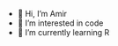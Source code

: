 - 👋 Hi, I’m Amir
- 👀 I’m interested in code
- 🌱 I’m currently learning R
  

<!---
Amir200040/Amir200040 is a ✨ special ✨ repository because its `README.md` (this file) appears on your GitHub profile.
You can click the Preview link to take a look at your changes.
--->
